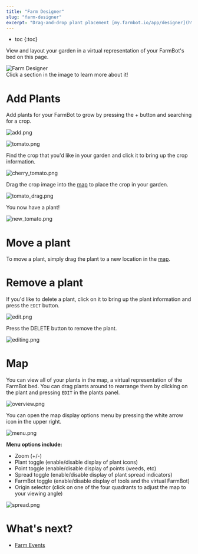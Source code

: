 ```yaml
---
title: "Farm Designer"
slug: "farm-designer"
excerpt: "Drag-and-drop plant placement [my.farmbot.io/app/designer](http://my.farmbot.io/app/designer)"
---
```


* toc
{:toc}

View and layout your garden in a virtual representation of your FarmBot's bed on this page.

<div class="nav-image">
  <img class="nav-image" src="overview.png" alt="Farm Designer" />
  <a href="https://software.farmbot.io/docs/farm-designer#add-plants" style="top: 12%; left: 0%; width: 30.75%; height: 87%;"></a>
  <a href="https://software.farmbot.io/docs/farm-designer#map" style="top: 12%; left: 30.75%; width: 68.5%; height: 87%;"></a>
</div>
<figcaption class="caption">Click a section in the image to learn more about it!</figcaption>



# Add Plants

Add plants for your FarmBot to grow by pressing the <span class="fb-circle-button fb-green">+</span> button and searching for a crop.

![add.png](add.png)



![tomato.png](tomato.png)

Find the crop that you'd like in your garden and click it to bring up the crop information.

![cherry_tomato.png](cherry_tomato.png)

Drag the crop image into the [map](#map) to place the crop in your garden.

![tomato_drag.png](tomato_drag.png)

You now have a plant!

![new_tomato.png](new_tomato.png)



# Move a plant

To move a plant, simply drag the plant to a new location in the [map](#map).

# Remove a plant

If you'd like to delete a plant, click on it to bring up the plant information and press the `EDIT` button.

![edit.png](edit.png)

Press the <span class="fb-button fb-red">DELETE</span> button to remove the plant.

![editing.png](editing.png)



# Map

You can view all of your plants in the map, a virtual representation of the FarmBot bed. You can drag plants around to rearrange them by clicking on the plant and pressing `EDIT` in the plants panel.

![overview.png](overview.png)

You can open the map display options menu by pressing the white arrow icon in the upper right.

![menu.png](menu.png)

**Menu options include:**
* Zoom (+/-)
* Plant toggle (enable/disable display of plant icons)
* Point toggle (enable/disable display of points (weeds, etc)
* Spread toggle (enable/disable display of plant spread indicators)
* FarmBot toggle (enable/disable display of tools and the virtual FarmBot)
* Origin selector (click on one of the four quadrants to adjust the map to your viewing angle)

![spread.png](spread.png)


# What's next?

 * [Farm Events](../Web-App/farm-events.md)
